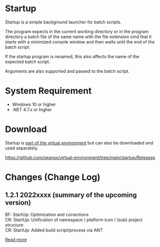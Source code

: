 # Startup
Startup is a simple background launcher for batch scripts.

The program expects in the current working directory or in the program
directory a batch file of the same name with the file extension cmd that it
starts with a minimized console window and then waits until the end of the
batch script.

If the startup program is renamed, this also affects the name of the expected
batch script.

Arguments are also supported and passed to the batch script.


# System Requirement
- Windows 10 or higher
- .NET 4.7.x or higher


# Download
Startup is [part of the virtual environment](https://github.com/seanox/virtual-environment/tree/main/platform/Resources/platform/Program%20Portables/Extensions)
but can also be downloaded and used separately.

https://github.com/seanox/virtual-environment/tree/main/startup/Releases


# Changes (Change Log)
## 1.2.1 2022xxxx (summary of the upcoming version)  
BF: StartUp: Optimization and corrections  
CR: StartUp: Unification of namespace / platform icon / (sub) project structure  
CR: StartUp: Added build script/process via ANT  

[Read more](https://raw.githubusercontent.com/seanox/virtual-environment-creator/master/startup/CHANGES)
